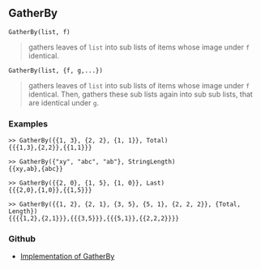 ## GatherBy

```
GatherBy(list, f) 
```

> gathers leaves of `list` into sub lists of items whose image under `f` identical.
 
```
GatherBy(list, {f, g,...}) 
```

> gathers leaves of `list` into sub lists of items whose image under `f` identical. Then, gathers these sub lists again into sub sub lists, that are identical under `g`.

### Examples

``` 
>> GatherBy({{1, 3}, {2, 2}, {1, 1}}, Total)
{{{1,3},{2,2}},{{1,1}}}
     
>> GatherBy({"xy", "abc", "ab"}, StringLength)
{{xy,ab},{abc}}
     
>> GatherBy({{2, 0}, {1, 5}, {1, 0}}, Last)
{{{2,0},{1,0}},{{1,5}}}
     
>> GatherBy({{1, 2}, {2, 1}, {3, 5}, {5, 1}, {2, 2, 2}}, {Total, Length})
{{{{1,2},{2,1}}},{{{3,5}}},{{{5,1}},{{2,2,2}}}} 
```

### Github

* [Implementation of GatherBy](https://github.com/axkr/symja_android_library/blob/master/symja_android_library/matheclipse-core/src/main/java/org/matheclipse/core/builtin/ListFunctions.java#L3316) 
